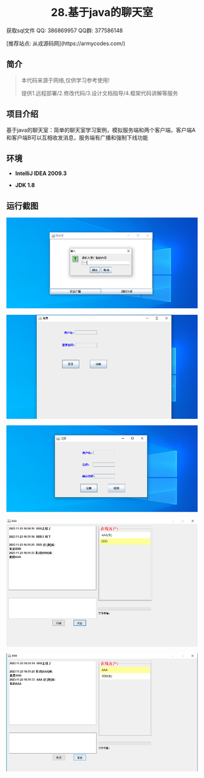 <p><h1 align="center">28.基于java的聊天室</h1></p>

<p> 获取sql文件 QQ: 386869957 QQ群: 377586148 </p>
<p> [推荐站点: 从戎源码网](https://armycodes.com/) </p>

## 简介

> 本代码来源于网络,仅供学习参考使用!
>
> 提供1.远程部署/2.修改代码/3.设计文档指导/4.框架代码讲解等服务

## 项目介绍

基于java的聊天室：简单的聊天室学习案例，模拟服务端和两个客户端，客户端A和客户端B可以互相收发消息，服务端有广播和强制下线功能

## 环境

- <b>IntelliJ IDEA 2009.3</b>

- <b>JDK 1.8</b>

## 运行截图
![](screenshot/1.png)

![](screenshot/2.png)

![](screenshot/3.png)

![](screenshot/4.png)

![](screenshot/5.png)



